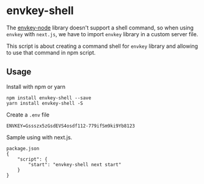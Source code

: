 # envkey-shell

The [envkey-node](https://github.com/envkey/envkey-node) library doesn't support a shell command, so when using `envkey` with `next.js`, we have to import `envkey` library in a custom server file.

This script is about creating a command shell for `envkey` library and allowing to use that command in npm script.

## Usage

Install with npm or yarn
```
npm install envkey-shell --save
yarn install envkey-shell -S
```

Create a `.env` file
```
ENVKEY=Gssszx5zGsdEVS4osdf112-779ifSm9ki9Yb8123
```

Sample using with next.js.
```
package.json
{
    "script": {
        "start": "envkey-shell next start"
    }
}
```

